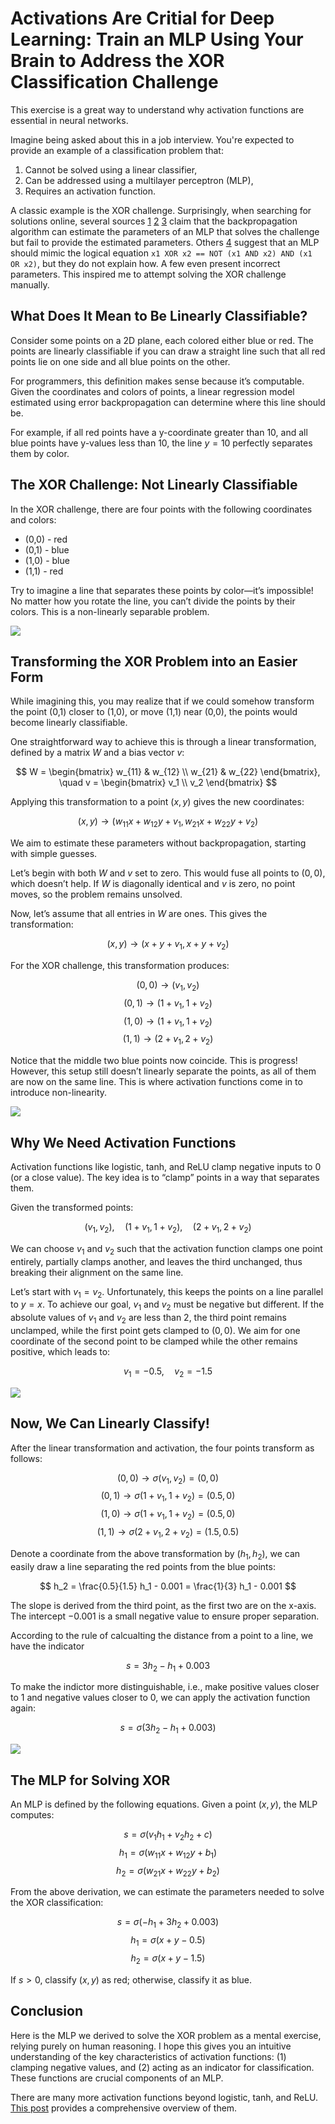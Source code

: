 # Activations Are Critial for Deep Learning: Train an MLP Using Your Brain to Address the XOR Classification Challenge

This exercise is a great way to understand why activation functions are essential in neural networks.

Imagine being asked about this in a job interview. You're expected to provide an example of a classification problem that:

1. Cannot be solved using a linear classifier,
2. Can be addressed using a multilayer perceptron (MLP),
3. Requires an activation function.

A classic example is the XOR challenge. Surprisingly, when searching for solutions online, several sources [1](https://dev.to/jbahire/demystifying-the-xor-problem-1blk) [2](https://priyansh-kedia.medium.com/solving-the-xor-problem-using-mlp-83e35a22c96f) [3](https://dataqoil.com/2022/06/24/multilayer-percepron-using-xor-function-from/) claim that the backpropagation algorithm can estimate the parameters of an MLP that solves the challenge but fail to provide the estimated parameters. Others [4](https://stackoverflow.com/questions/37734655/neural-network-solving-xor) suggest that an MLP should mimic the logical equation `x1 XOR x2 == NOT (x1 AND x2) AND (x1 OR x2)`, but they do not explain how. A few even present incorrect parameters. This inspired me to attempt solving the XOR challenge manually.

## What Does It Mean to Be Linearly Classifiable?

Consider some points on a 2D plane, each colored either blue or red. The points are linearly classifiable if you can draw a straight line such that all red points lie on one side and all blue points on the other.

For programmers, this definition makes sense because it’s computable. Given the coordinates and colors of points, a linear regression model estimated using error backpropagation can determine where this line should be.

For example, if all red points have a y-coordinate greater than 10, and all blue points have y-values less than 10, the line $y = 10$ perfectly separates them by color.

## The XOR Challenge: Not Linearly Classifiable

In the XOR challenge, there are four points with the following coordinates and colors:

- (0,0) - red
- (0,1) - blue
- (1,0) - blue
- (1,1) - red

Try to imagine a line that separates these points by color—it’s impossible! No matter how you rotate the line, you can’t divide the points by their colors. This is a non-linearly separable problem.

<img src="xor/figures/1.svg" />

## Transforming the XOR Problem into an Easier Form

While imagining this, you may realize that if we could somehow transform the point (0,1) closer to (1,0), or move (1,1) near (0,0), the points would become linearly classifiable.

One straightforward way to achieve this is through a linear transformation, defined by a matrix $W$ and a bias vector $v$:

$$
W = \begin{bmatrix} w_{11} & w_{12} \\ w_{21} & w_{22} \end{bmatrix}, \quad v = \begin{bmatrix} v_1 \\ v_2 \end{bmatrix}
$$

Applying this transformation to a point $(x, y)$ gives the new coordinates:

$$
(x, y) \rightarrow (w_{11}x + w_{12}y + v_1, w_{21}x + w_{22}y + v_2)
$$

We aim to estimate these parameters without backpropagation, starting with simple guesses.

Let’s begin with both $W$ and $v$ set to zero. This would fuse all points to $(0,0)$, which doesn’t help. If $W$ is diagonally identical and $v$ is zero, no point moves, so the problem remains unsolved.

Now, let’s assume that all entries in $W$ are ones. This gives the transformation:

$$
(x, y) \rightarrow (x + y + v_1, x + y + v_2)
$$

For the XOR challenge, this transformation produces:

$$
(0,0) \rightarrow (v_1, v_2)
$$
$$
(0,1) \rightarrow (1 + v_1, 1 + v_2)
$$
$$
(1,0) \rightarrow (1 + v_1, 1 + v_2)
$$
$$
(1,1) \rightarrow (2 + v_1, 2 + v_2)
$$

Notice that the middle two blue points now coincide. This is progress! However, this setup still doesn’t linearly separate the points, as all of them are now on the same line. This is where activation functions come in to introduce non-linearity.

<img src="xor/figures/2.svg" />

## Why We Need Activation Functions

Activation functions like logistic, tanh, and ReLU clamp negative inputs to 0 (or a close value). The key idea is to “clamp” points in a way that separates them.

Given the transformed points:

$$
(v_1, v_2), \quad (1 + v_1, 1 + v_2), \quad (2 + v_1, 2 + v_2)
$$

We can choose $v_1$ and $v_2$ such that the activation function clamps one point entirely, partially clamps another, and leaves the third unchanged, thus breaking their alignment on the same line.

Let’s start with $v_1 = v_2$. Unfortunately, this keeps the points on a line parallel to $y = x$. To achieve our goal, $v_1$ and $v_2$ must be negative but different. If the absolute values of $v_1$ and $v_2$ are less than 2, the third point remains unclamped, while the first point gets clamped to $(0,0)$. We aim for one coordinate of the second point to be clamped while the other remains positive, which leads to:

$$
v_1 = -0.5, \quad v_2 = -1.5
$$

<img src="xor/figures/3.svg" />

## Now, We Can Linearly Classify!

After the linear transformation and activation, the four points transform as follows:

$$
(0,0) \rightarrow \sigma(v_1, v_2) = (0,0)
$$
$$
(0,1) \rightarrow \sigma(1 + v_1, 1 + v_2) = (0.5, 0)
$$
$$
(1,0) \rightarrow \sigma(1 + v_1, 1 + v_2) = (0.5, 0)
$$
$$
(1,1) \rightarrow \sigma(2 + v_1, 2 + v_2) = (1.5, 0.5)
$$

Denote a coordinate from the above transformation by $(h_1, h_2)$, we can easily draw a line separating the red points from the blue points:

$$
h_2 = \frac{0.5}{1.5} h_1 - 0.001 = \frac{1}{3} h_1 - 0.001
$$

The slope is derived from the third point, as the first two are on the x-axis. The intercept $-0.001$ is a small negative value to ensure proper separation.

According to the rule of calcualting the distance from a point to a line, we have the indicator

$$ s = 3 h_2 - h_1 + 0.003 $$

To make the indictor more distinguishable, i.e., make positive values closer to 1 and negative values closer to 0, we can apply the activation function again:

$$ s = \sigma(3 h_2 - h_1 + 0.003) $$

<img src="xor/figures/4.svg" />

## The MLP for Solving XOR

An MLP is defined by the following equations. Given a point $(x, y)$, the MLP computes:

$$
s = \sigma(v_1 h_1 + v_2 h_2 + c)
$$
$$
h_1 = \sigma(w_{11}x + w_{12}y + b_1)
$$
$$
h_2 = \sigma(w_{21}x + w_{22}y + b_2)
$$

From the above derivation, we can estimate the parameters needed to solve the XOR classification:

$$
s = \sigma(- h_1 + 3 h_2 + 0.003)
$$
$$
h_1 = \sigma(x + y - 0.5)
$$
$$
h_2 = \sigma(x + y - 1.5)
$$

If $s > 0$, classify $(x, y)$ as red; otherwise, classify it as blue.

## Conclusion

Here is the MLP we derived to solve the XOR problem as a mental exercise, relying purely on human reasoning. I hope this gives you an intuitive understanding of the key characteristics of activation functions: (1) clamping negative values, and (2) acting as an indicator for classification. These functions are crucial components of an MLP.

There are many more activation functions beyond logistic, tanh, and ReLU. [This post](https://dublog.net/blog/all-the-activations/) provides a comprehensive overview of them.
